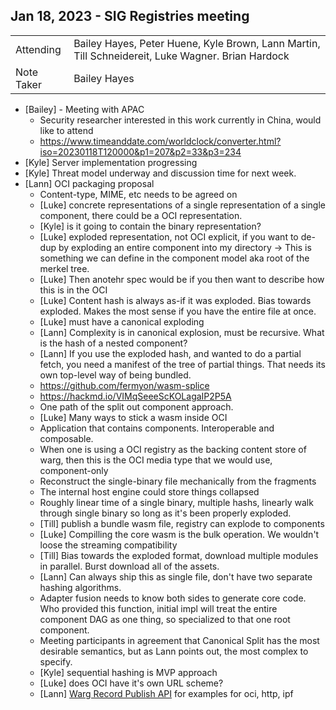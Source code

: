 ## Jan 18, 2023 - SIG Registries meeting

|          |      | 
| -------- | -------- |
| Attending  | Bailey Hayes, Peter Huene, Kyle Brown, Lann Martin, Till Schneidereit, Luke Wagner. Brian Hardock
| Note Taker | Bailey Hayes

* [Bailey] - Meeting with APAC
    * Security researcher interested in this work currently in China, would like to attend
    * https://www.timeanddate.com/worldclock/converter.html?iso=20230118T120000&p1=207&p2=33&p3=234
* [Kyle] Server implementation progressing
* [Kyle] Threat model underway and discussion time for next week.
* [Lann] OCI packaging proposal
    * Content-type, MIME, etc needs to be agreed on
    * [Luke] concrete representations of a single representation of a single component, there could be a OCI representation. 
    * [Kyle] is it going to contain the binary representation?
    * [Luke] exploded representation, not OCI explicit, if you want to de-dup by exploding an entire component into my directory -> This is something we can define in the component model aka root of the merkel tree.
    * [Luke] Then anotehr spec would be if you then want to describe how this is in the OCI
    * [Luke] Content hash is always as-if it was exploded. Bias towards exploded. Makes the most sense if you have the entire file at once.
    * [Luke] must have a canonical exploding
    * [Lann] Complexity is in canonical explosion, must be recursive. What is the hash of a nested component?
    * [Lann] If you use the exploded hash, and wanted to do a partial fetch, you need a manifest of the tree of partial things. That needs its own top-level way of being bundled.
    * https://github.com/fermyon/wasm-splice
    * https://hackmd.io/VIMqSeeeScKOLagaIP2P5A
    * One path of the split out component approach.
    * [Luke] Many ways to stick a wasm inside OCI
    * Application that contains components. Interoperable and composable. 
    * When one is using a OCI registry as the backing content store of warg, then this is the OCI media type that we would use, component-only
    * Reconstruct the single-binary file mechanically from the fragments
    * The internal host engine could store things collapsed
    * Roughly linear time of a single binary, multiple hashs, linearly walk through single binary so long as it's been properly exploded.
    * [Till] publish a bundle wasm file, registry can explode to components 
    * [Luke] Compilling the core wasm is the bulk operation. We wouldn't loose the streaming compatibility
    * [Till] Bias towards the exploded format, download multiple modules in parallel. Burst download all of the assets. 
    * [Lann] Can always ship this as single file, don't have two separate hashing algorithms. 
    * Adapter fusion needs to know both sides to generate core code. Who provided this function, initial impl will treat the entire component DAG as one thing, so specialized to that one root component.
    * Meeting participants in agreement that Canonical Split has the most desirable semantics, but as Lann points out, the most complex to specify. 
    * [Kyle] sequential hashing is MVP approach
    * [Luke] does OCI have it's own URL scheme?
    * [Lann] [Warg Record Publish API](https://hackmd.io/1-PXR239TyuEj_d5Eq06Pw?both#Content-Endpoint-Examples) for examples for oci, http, ipf

